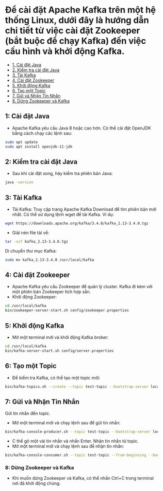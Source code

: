 # Để cài đặt Apache Kafka trên một hệ thống Linux, dưới đây là hướng dẫn chi tiết từ việc cài đặt Zookeeper (bắt buộc để chạy Kafka) đến việc cấu hình và khởi động Kafka. 
- [1. Cài đặt Java](#1-cài-đặt-java)
- [2. Kiểm tra cài đặt Java](#2-kiểm-tra-cài-đặt-java)
- [3. Tải Kafka](#3-tải-kafka)
- [4. Cài đặt Zookeeper](#4-cài-đặt-zookeeper)
- [5. Khởi động Kafka](#5-khởi-động-kafka)
- [6. Tạo một Topic](#6-tạo-một-topic)
- [7. Gửi và Nhận Tin Nhắn](#7-gửi-và-nhận-tin-nhắn)
- [8. Dừng Zookeeper và Kafka](#8-dừng-zookeeper-và-kafka)


## 1: Cài đặt Java
- Apache Kafka yêu cầu Java 8 hoặc cao hơn. Có thể cài đặt OpenJDK bằng cách chạy các lệnh sau:
```bash
sudo apt update
sudo apt install openjdk-11-jdk
```
## 2: Kiểm tra cài đặt Java
- Sau khi cài đặt xong, hãy kiểm tra phiên bản Java:
```bash
java -version
```
## 3: Tải Kafka
- Tải Kafka: Truy cập trang Apache Kafka Download để tìm phiên bản mới nhất. Có thể sử dụng lệnh wget để tải Kafka. Ví dụ:
```bash
wget https://downloads.apache.org/kafka/3.4.0/kafka_2.13-3.4.0.tgz
```
- Giải nén file tải về:
```bash
tar -xzf kafka_2.13-3.4.0.tgz
```
Di chuyển thư mục Kafka:
```bash
sudo mv kafka_2.13-3.4.0 /usr/local/kafka
```
## 4: Cài đặt Zookeeper
- Apache Kafka yêu cầu Zookeeper để quản lý cluster. Kafka đi kèm với một phiên bản Zookeeper tích hợp sẵn.
- Khởi động Zookeeper:
```bash
cd /usr/local/kafka
bin/zookeeper-server-start.sh config/zookeeper.properties
```
## 5: Khởi động Kafka
- Mở một terminal mới và khởi động Kafka broker:
```bash
cd /usr/local/kafka
bin/kafka-server-start.sh config/server.properties
```
## 6: Tạo một Topic
- Để kiểm tra Kafka, có thể tạo một topic mới:
```bash
bin/kafka-topics.sh --create --topic test-topic --bootstrap-server localhost:9092 --partitions 1 --replication-factor 1
```
## 7: Gửi và Nhận Tin Nhắn

Gửi tin nhắn đến topic.
- Mở một terminal mới và chạy lệnh sau để gửi tin nhắn:
```bash
bin/kafka-console-producer.sh --topic test-topic --bootstrap-server localhost:9092
```
- C thể gõ một vài tin nhắn và nhấn Enter.
Nhận tin nhắn từ topic.
- Mở một terminal mới và chạy lệnh sau để nhận tin nhắn:
```bash
bin/kafka-console-consumer.sh --topic test-topic --from-beginning --bootstrap-server localhost:9092
```
### 8: Dừng Zookeeper và Kafka
- Khi muốn dừng Zookeeper và Kafka, có thể nhấn Ctrl+C trong terminal nơi đã khởi động chúng.
